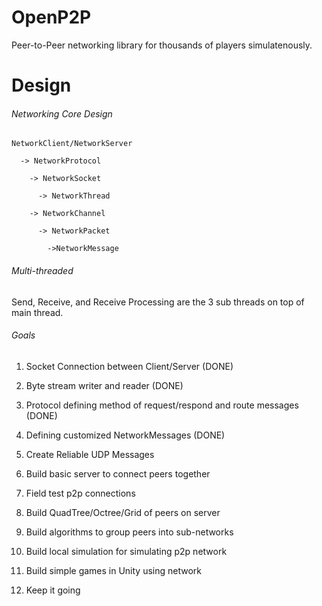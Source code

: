 # OpenP2P
Peer-to-Peer networking library for thousands of players simulatenously.

# Design

###### Networking Core Design

```
NetworkClient/NetworkServer 

  -> NetworkProtocol 
  
    -> NetworkSocket
    
      -> NetworkThread
      
    -> NetworkChannel
    
      -> NetworkPacket
      
        ->NetworkMessage
```

###### Multi-threaded

Send, Receive, and Receive Processing are the 3 sub threads on top of main thread.

###### Goals

1) Socket Connection between Client/Server (DONE)

2) Byte stream writer and reader (DONE)

3) Protocol defining method of request/respond and route messages (DONE)

4) Defining customized NetworkMessages (DONE)

5) Create Reliable UDP Messages

6) Build basic server to connect peers together

7) Field test p2p connections

8) Build QuadTree/Octree/Grid of peers on server

9) Build algorithms to group peers into sub-networks

10) Build local simulation for simulating p2p network

11) Build simple games in Unity using network

12) Keep it going
